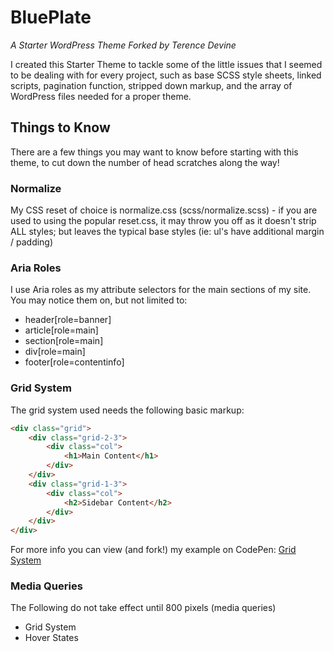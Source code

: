 BluePlate
==========

*A Starter WordPress Theme Forked by Terence Devine*

I created this Starter Theme to tackle some of the little issues that I seemed to be dealing with for every project, such as base SCSS style sheets, linked scripts, pagination function, stripped down markup, and the array of WordPress files needed for a proper theme.

## Things to Know

There are a few things you may want to know before starting with this theme, to cut down the number of head scratches along the way!

### Normalize

My CSS reset of choice is normalize.css (scss/normalize.scss) - if you are used to using the popular reset.css, it may throw you off as it doesn't strip ALL styles; but leaves the typical base styles (ie: ul's have additional margin / padding)

### Aria Roles

I use Aria roles as my attribute selectors for the main sections of my site.  You may notice them on, but not limited to:

* header[role=banner]
* article[role=main]
* section[role=main]
* div[role=main]
* footer[role=contentinfo]

### Grid System

The grid system used needs the following basic markup:

```html
<div class="grid">
	<div class="grid-2-3">
		<div class="col">
			<h1>Main Content</h1>
		</div>
	</div>
	<div class="grid-1-3">
		<div class="col">
			<h2>Sidebar Content</h2>
		</div>
	</div>
</div>
```

For more info you can view (and fork!) my example on CodePen: <a href="http://codepen.io/tdevine33/pen/gaokG" target="_blank">Grid System</a>

### Media Queries

The Following do not take effect until 800 pixels (media queries)

* Grid System
* Hover States
